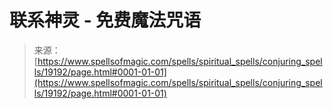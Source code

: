 <!--yml

category: 未分类

date: 2024-06-12 19:00:58

-->

# 联系神灵 - 免费魔法咒语

> 来源：[https://www.spellsofmagic.com/spells/spiritual_spells/conjuring_spells/19192/page.html#0001-01-01](https://www.spellsofmagic.com/spells/spiritual_spells/conjuring_spells/19192/page.html#0001-01-01)
